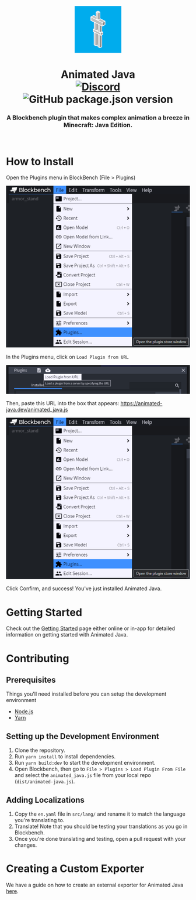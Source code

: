 <div align="center">
	<img src="https://raw.githubusercontent.com/Animated-Java/animated-java/experimental/src/assets/animated_java_icon.webp"/>
</div>
<h1 align="center">
	Animated Java
	<br>
	<a href="https://discord.gg/jFgY4PXZfp">
		<img src="https://img.shields.io/discord/785339959518953482?color=5865f2&label=Discord&style=flat" alt="Discord" />
	</a>
	<a>
		<img src="https://img.shields.io/github/package-json/v/animated-java/animated-java" alt="GitHub package.json version" />
	</a>
</h1>
<h3 align="center">
	A Blockbench plugin that makes complex animation a breeze in Minecraft: Java Edition.
</h3>
<br/>

# How to Install
Open the Plugins menu in BlockBench (File > Plugins)

![Plugin Menu](https://raw.githubusercontent.com/Animated-Java/animated-java/experimental/src/assets/plugin_menu.png)

In the Plugins menu, click on `Load Plugin from URL`

![Load Plugin from URL](https://raw.githubusercontent.com/Animated-Java/animated-java/experimental/src/assets/load_plugin_from_url.png)

Then, paste this URL into the box that appears: https://animated-java.dev/animated_java.js

![URL](https://raw.githubusercontent.com/Animated-Java/animated-java/experimental/src/assets/plugin_menu.png)

Click Confirm, and success! You've just installed Animated Java.

# Getting Started
Check out the [Getting Started](https://animated-java.dev/docs/getting_started) page either online or in-app for detailed information on getting started with Animated Java.

# Contributing
## Prerequisites
Things you'll need installed before you can setup the development environment
- [Node.js](https://nodejs.org/en/)
- [Yarn](https://classic.yarnpkg.com/lang/en/docs/install/#windows-stable)

## Setting up the Development Environment

1. Clone the repository.
2. Run `yarn install` to install dependencies.
3. Run `yarn build:dev` to start the development environment.
4. Open Blockbench, then go to `File > Plugins > Load Plugin From File` and select the `animated_java.js` file from your local repo (`dist/animated-java.js`).

## Adding Localizations
1. Copy the `en.yaml` file in `src/lang/` and rename it to match the language you're translating to.
2. Translate! Note that you should be testing your translations as you go in Blockbench.
3. Once you're done translating and testing, open a pull request with your changes.

# Creating a Custom Exporter
We have a guide on how to create an external exporter for Animated Java [here](https://github.com/Animated-Java/animated-java-exporter-plugin-template).